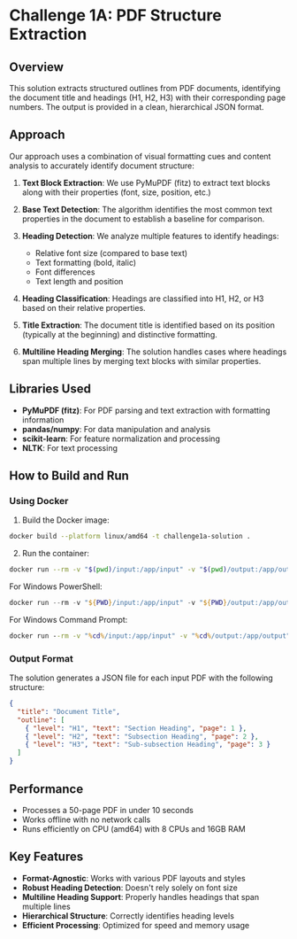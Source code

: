# Challenge 1A: PDF Structure Extraction

## Overview
This solution extracts structured outlines from PDF documents, identifying the document title and headings (H1, H2, H3) with their corresponding page numbers. The output is provided in a clean, hierarchical JSON format.

## Approach

Our approach uses a combination of visual formatting cues and content analysis to accurately identify document structure:

1. **Text Block Extraction**: We use PyMuPDF (fitz) to extract text blocks along with their properties (font, size, position, etc.)

2. **Base Text Detection**: The algorithm identifies the most common text properties in the document to establish a baseline for comparison.

3. **Heading Detection**: We analyze multiple features to identify headings:
   - Relative font size (compared to base text)
   - Text formatting (bold, italic)
   - Font differences
   - Text length and position

4. **Heading Classification**: Headings are classified into H1, H2, or H3 based on their relative properties.

5. **Title Extraction**: The document title is identified based on its position (typically at the beginning) and distinctive formatting.

6. **Multiline Heading Merging**: The solution handles cases where headings span multiple lines by merging text blocks with similar properties.

## Libraries Used

- **PyMuPDF (fitz)**: For PDF parsing and text extraction with formatting information
- **pandas/numpy**: For data manipulation and analysis
- **scikit-learn**: For feature normalization and processing
- **NLTK**: For text processing

## How to Build and Run

### Using Docker

1. Build the Docker image:
```bash
docker build --platform linux/amd64 -t challenge1a-solution .
```

2. Run the container:
```bash
docker run --rm -v "$(pwd)/input:/app/input" -v "$(pwd)/output:/app/output" --network none challenge1a-solution
```

For Windows PowerShell:
```powershell
docker run --rm -v "${PWD}/input:/app/input" -v "${PWD}/output:/app/output" --network none challenge1a-solution
```

For Windows Command Prompt:
```cmd
docker run --rm -v "%cd%/input:/app/input" -v "%cd%/output:/app/output" --network none challenge1a-solution
```

### Output Format

The solution generates a JSON file for each input PDF with the following structure:

```json
{
  "title": "Document Title",
  "outline": [
    { "level": "H1", "text": "Section Heading", "page": 1 },
    { "level": "H2", "text": "Subsection Heading", "page": 2 },
    { "level": "H3", "text": "Sub-subsection Heading", "page": 3 }
  ]
}
```

## Performance

- Processes a 50-page PDF in under 10 seconds
- Works offline with no network calls
- Runs efficiently on CPU (amd64) with 8 CPUs and 16GB RAM

## Key Features

- **Format-Agnostic**: Works with various PDF layouts and styles
- **Robust Heading Detection**: Doesn't rely solely on font size
- **Multiline Heading Support**: Properly handles headings that span multiple lines
- **Hierarchical Structure**: Correctly identifies heading levels
- **Efficient Processing**: Optimized for speed and memory usage 